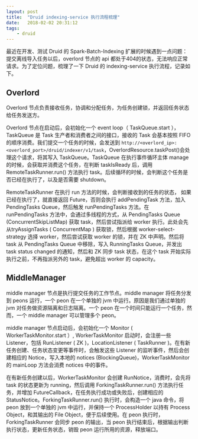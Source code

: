 ```yaml
---
layout: post
title:  "Druid indexing-service 执行流程梳理"
date:   2018-02-02 20:31:12
tags: 
    - druid
---
```


最近在开发、测试 Druid 的 Spark-Batch-Indexing 扩展的时候遇到一点问题：提交离线导入任务以后，overlord 节点的 api 都处于404的状态，无法响应正常请求。为了定位问题，梳理了一下 Druid 的 indexing-service 执行流程，记录如下。

<!-- more -->

## Overlord

Overlord 节点负责接收任务，协调和分配任务，为任务创建锁，并返回任务状态给任务发送方。

Overlord 节点在启动后，会初始化一个 event loop（ TaskQueue.start ），TaskQueue 是 Task 生产者和消费者之间的接口，接收的 Task 会基本按照 FIFO 的顺序消费。我们提交一个任务的时候，会发送到 `http://<overlord_ip>:<overlord_port>/druid/indexer/v1/task`，OverlordResource.taskPost()会处理这个请求，将其写入 TaskQueue。TaskQueue 在执行事件循环主体 manage 的时候，会获取并消费这个任务，在判断 taskIsReady 后，调用RemoteTaskRunner.run() 方法执行 task。后续循环的时候，会判断这个任务是否已经在执行了，以及是否需要 shutdown。

RemoteTaskRunner 在执行 run 方法的时候，会判断接收到的任务的状态， 如果已经在执行了，就直接返回 Future，否则会执行 addPendingTask 方法，加入 PendingTasks Queue，然后触发 runPendingTasks 方法。在 runPendingTasks 方法中，会通过多线程的方式，从 PendingTasks Queue (ConcurrentSkipListMap) 获取 task，然后尝试指派给 worker 执行。此处会先从tryAssignTasks ( ConcurrentMap ) 获取锁，然后根据 worker-select-strategy 选择 worker，然后尝试获取 worker 的锁，并在 ZK 中声明。然后将 task 从 PendingTasks Queue 中移除，写入 RunningTasks Queue，并发出 task status changed 的通知，然后和 ZK 同步 task 状态，在这个 task 开始实际执行之前，不再指派另外的 task，避免超出 worker 的 capacity。



## MiddleManager

middle manager 节点是执行提交任务的工作节点。middle manager 将任务分发到 peons 运行，一个 peon 在一个单独的 jvm 中运行。原因是我们通过单独的 jvm 对任务做资源隔离和日志隔离。一个 peon 在一个时间只能运行一个任务，然而，一个 middle manager 可以管理多个 peon。

middle manager 节点启动后，会初始化一个 Monitor ( WorkerTaskMonitor.start ）, WorkerTaskMonitor 启动时，会注册一些 Listener，包括 RunListener ( ZK )，LocationListener ( TaskRunner )。在有新任务创建、任务状态变更等事件时，会触发这些 Listener 的监听事件，然后会创建相应的 Notice，写入本地的 notices (BlockingQueue)，WorkerTaskMonitor 的 mainLoop 方法会消费 notices 中的事件。

在有新任务创建以后，WorkerTaskMonitor 会创建 RunNotice，消费时，会先将 task 的状态更新为 running，然后调用 ForkingTaskRunner.run() 方法执行任务，并增加 FutureCallback，在任务执行成功或失败后，创建相应的 StatusNotice。ForkingTaskRunner.run() 执行时，会构造一个 java 命令，将 peon 放到一个单独的 jvm 中运行，并保持一个 ProcessHolder 以持有 Process Object，和其输出的 File Object，便于后续使用。在 peon 执行时，ForkingTaskRunner 会同步 peon 的输出，当 peon 执行结束后，根据输出判断执行状态，更新任务状态，销毁 peon 运行所用的资源，释放端口。
